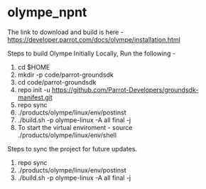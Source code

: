 # olympe_npnt

The link to download and build is here - https://developer.parrot.com/docs/olympe/installation.html

Steps to build Olympe Initially Locally, Run the following - 

1) cd $HOME
2) mkdir -p code/parrot-groundsdk
3) cd code/parrot-groundsdk
4) repo init -u https://github.com/Parrot-Developers/groundsdk-manifest.git
5) repo sync
6) ./products/olympe/linux/env/postinst
7) ./build.sh -p olympe-linux -A all final -j
8) To start the virtual enviroment - source ./products/olympe/linux/env/shell


Steps to sync the project for future updates.

1) repo sync
2) ./products/olympe/linux/env/postinst
3) ./build.sh -p olympe-linux -A all final -j
